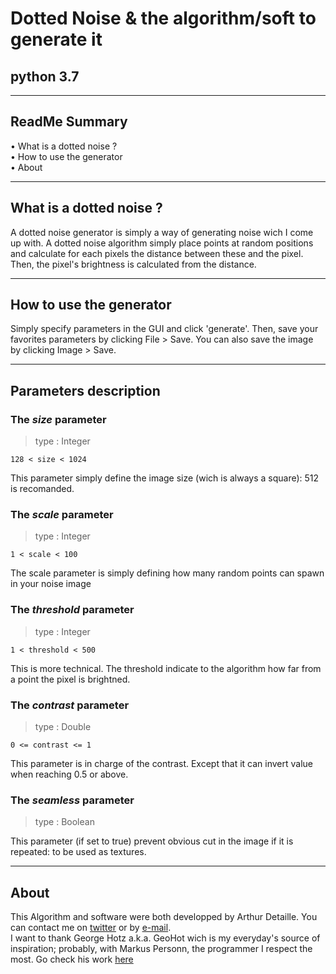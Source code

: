 # Dotted Noise & the algorithm/soft to generate it
## python 3.7

---

## ReadMe Summary
• What is a dotted noise ?\
• How to use the generator\
• About

---

## What is a dotted noise ?
A dotted noise generator is simply a way of generating noise wich I come up with. A dotted noise algorithm simply place points at random positions and calculate for each pixels the distance between these and the pixel. Then, the pixel's brightness is calculated from the distance.

---

## How to use the generator
Simply specify parameters in the GUI and click 'generate'. Then, save your favorites parameters by clicking File > Save. You can also save the image by clicking Image > Save.

---

## Parameters description
### The *size* parameter
> type : Integer

`128 < size < 1024`

This parameter simply define the image size (wich is always a square): 512 is recomanded.

### The *scale* parameter
> type : Integer

`1 < scale < 100`

The scale parameter is simply defining how many random points can spawn in your noise image

### The *threshold* parameter
> type : Integer

`1 < threshold < 500`

This is more technical. The threshold indicate to the algorithm how far from a point the pixel is brightned.

### The *contrast* parameter
> type : Double 

`0 <= contrast <= 1`

This parameter is in charge of the contrast. Except that it can invert value when reaching 0.5 or above.

### The *seamless* parameter
> type : Boolean

This parameter (if set to true) prevent obvious cut in the image if it is repeated: to be used as textures.

---

## About
This Algorithm and software were both developped by Arthur Detaille. You can contact me on [twitter](https://twitter.com/arthur_detaille) or by [e-mail](mailto:arthurdetaille.pro@gmail.com).<br/>
I want to thank George Hotz a.k.a. GeoHot wich is my everyday's source of inspiration; probably, with Markus Personn, the programmer I respect the most. Go check his work [here](https://www.youtube.com/channel/UCwgKmJM4ZJQRJ-U5NjvR2dg)